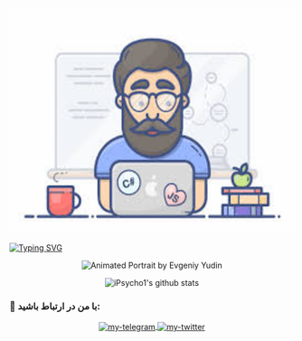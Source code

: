 <div align="center">
  <img height="400" src="https://github.com/iPsycho1/iPsycho1/blob/main/images.gif"  />
</div>

 
  <a href="https://git.io/typing-svg"><img src="https://readme-typing-svg.demolab.com?font=Bitcount+Grid+Double&size=30&pause=1000&color=5DFF58&center=true&vCenter=true&random=true&width=500&height=60&lines=+%D9%87%D8%B3%D8%AA%D9%85+iPsycho+%D8%B3%D9%84%D8%A7%D9%85+%D9%85%D9%86+%F0%9F%A4%9D;%D8%A8%D9%87+%D8%B5%D9%81%D8%AD%D9%87+%DA%AF%DB%8C%D8%AA+%D9%87%D8%A7%D8%A8+%D9%85%D9%86+%D8%AE%D9%88%D8%B4+%D8%A2%D9%85%D8%AF%DB%8C%D8%AF" alt="Typing SVG" /> </a>
  
<p align="center">
  <img src="https://mir-s3-cdn-cf.behance.net/project_modules/max_1200/e8573a161921919.63ce8c3574251.gif" alt="Animated Portrait by Evgeniy Yudin" width="500"/>
</p>

<p align="center">
  <img src="https://github-readme-stats.vercel.app/api?username=iPsycho1&show_icons=true&theme=tokyonight&hide_border=true&count_private=true" alt="iPsycho1's github stats" />
  <br/>

### 🤝 با من در ارتباط باشید:
<p align="center">
  <a href="https://t.me/YOUR-TELEGRAM-ID" target="_blank">
    <img align="center" src="https://img.shields.io/badge/Telegram-2CA5E0?style=for-the-badge&logo=telegram&logoColor=white" alt="my-telegram"/>
  </a>
  <a href="https://twitter.com/YOUR-TWITTER-USERNAME" target="_blank">
    <img align="center" src="https://img.shields.io/badge/Twitter-1DA1F2?style=for-the-badge&logo=twitter&logoColor=white" alt="my-twitter"/>
  </a>
</p>
